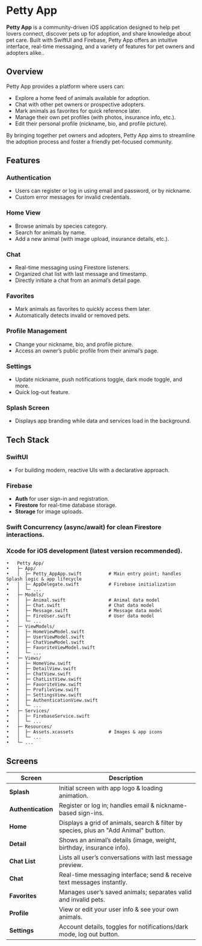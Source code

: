 # Petty App


**Petty App** is a community-driven iOS application designed to help pet lovers connect, discover pets up for adoption, and share knowledge about pet care.
Built with SwiftUI and Firebase, Petty App offers an intuitive interface, real-time messaging, and a variety of features for pet owners and adopters alike..

## **Overview**
Petty App provides a platform where users can:

- Explore a home feed of animals available for adoption.
- Chat with other pet owners or prospective adopters.
- Mark animals as favorites for quick reference later.
- Manage their own pet profiles (with photos, insurance info, etc.).
- Edit their personal profile (nickname, bio, and profile picture).

By bringing together pet owners and adopters, Petty App aims to streamline the adoption process and foster a friendly pet-focused community.


## **Features**

### **Authentication**
- Users can register or log in using email and password, or by nickname.
- Custom error messages for invalid credentials.

### Home View
- Browse animals by species category.
- Search for animals by name.
- Add a new animal (with image upload, insurance details, etc.).
  
### Chat
- Real-time messaging using Firestore listeners.
- Organized chat list with last message and timestamp.
- Directly initiate a chat from an animal’s detail page.
  
### Favorites
- Mark animals as favorites to quickly access them later.
- Automatically detects invalid or removed pets.
  
### Profile Management
- Change your nickname, bio, and profile picture.
- Access an owner’s public profile from their animal’s page.
  
### Settings
- Update nickname, push notifications toggle, dark mode toggle, and more.
- Quick log-out feature.
  
### Splash Screen
- Displays app branding while data and services load in the background.


## **Tech Stack**

### SwiftUI
- For building modern, reactive UIs with a declarative approach.
  
### Firebase
- **Auth** for user sign-in and registration.
- **Firestore** for real-time database storage.
- **Storage** for image uploads.

### **Swift Concurrency** (async/await) for clean Firestore interactions.
### **Xcode** for iOS development (latest version recommended).


	•	Petty App/
	•	├─ App/
	•	│  ├─ Petty_AppApp.swift          # Main entry point; handles Splash logic & app lifecycle
	•	│  ├─ AppDelegate.swift           # Firebase initialization
	•	│  └─ ...
	•	├─ Models/
	•	│  ├─ Animal.swift                # Animal data model
	•	│  ├─ Chat.swift                  # Chat data model
	•	│  ├─ Message.swift               # Message data model
	•	│  ├─ FireUser.swift              # User data model
	•	│  └─ ...
	•	├─ ViewModels/
	•	│  ├─ HomeViewModel.swift
	•	│  ├─ UserViewModel.swift
	•	│  ├─ ChatViewModel.swift
	•	│  ├─ FavoriteViewModel.swift
	•	│  └─ ...
	•	├─ Views/
	•	│  ├─ HomeView.swift
	•	│  ├─ DetailView.swift
	•	│  ├─ ChatView.swift
	•	│  ├─ ChatListView.swift
	•	│  ├─ FavoriteView.swift
	•	│  ├─ ProfileView.swift
	•	│  ├─ SettingsView.swift
	•	│  ├─ AuthenticationView.swift
	•	│  └─ ...
	•	├─ Services/
	•	│  ├─ FirebaseService.swift
	•	│  └─ ...
 	•	├─ Resources/
	•	│  ├─ Assets.xcassets             # Images & app icons
	•	│  └─ ...
	•	└─ ...


## **Screens**

| Screen           | Description                                                                 |
|-------------------|-----------------------------------------------------------------------------|
| **Splash**        | Initial screen with app logo & loading animation.                         |
| **Authentication**| Register or log in; handles email & nickname-based sign-ins.              |
| **Home**          | Displays a grid of animals, search & filter by species, plus an "Add Animal" button. |
| **Detail**        | Shows an animal’s details (image, weight, birthday, insurance info).       |
| **Chat List**     | Lists all user’s conversations with last message preview.                 |
| **Chat**          | Real-time messaging interface; send & receive text messages instantly.    |
| **Favorites**     | Manages user’s saved animals; separates valid and invalid pets.           |
| **Profile**       | View or edit your user info & see your own animals.                       |
| **Settings**      | Account details, toggles for notifications/dark mode, log out button.     |
